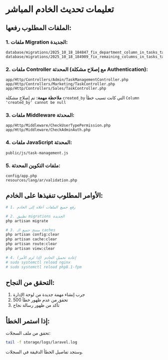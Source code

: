 # تعليمات تحديث الخادم المباشر

## الملفات المطلوب رفعها:

### 1. ملفات Migration الجديدة:
```
database/migrations/2025_10_18_184847_fix_department_column_in_tasks_table.php
database/migrations/2025_10_18_184909_fix_remaining_columns_in_tasks_table.php
```

### 2. ملفات Controller المحدثة (مع إصلاح مشكلة Authentication):
```
app/Http/Controllers/Admin/TaskManagementController.php
app/Http/Controllers/Marketing/TaskController.php
app/Http/Controllers/Sales/TaskController.php
```

**ملاحظة مهمة:** تم إصلاح مشكلة `created_by` التي كانت تسبب خطأ `Column 'created_by' cannot be null`

### 3. ملفات Middleware المحدثة:
```
app/Http/Middleware/CheckUserTypePermission.php
app/Http/Middleware/CheckAdminAuth.php
```

### 4. ملفات JavaScript المحدثة:
```
public/js/task-management.js
```

### 5. ملفات التكوين المحدثة:
```
config/app.php
resources/lang/ar/validation.php
```

## الأوامر المطلوب تنفيذها على الخادم:

```bash
# 1. رفع جميع الملفات أعلاه إلى الخادم

# 2. تطبيق migrations الجديدة
php artisan migrate

# 3. مسح جميع الـ caches
php artisan config:clear
php artisan cache:clear
php artisan route:clear
php artisan view:clear

# 4. إعادة تحميل الخادم (إذا لزم الأمر)
# sudo systemctl reload nginx
# sudo systemctl reload php8.1-fpm
```

## التحقق من النجاح:

1. جرب إنشاء مهمة جديدة من لوحة الإدارة
2. تحقق من عدم ظهور خطأ 500
3. تأكد من ظهور رسالة نجاح

## إذا استمر الخطأ:

تحقق من ملف السجلات:
```bash
tail -f storage/logs/laravel.log
```

وستجد تفاصيل الخطأ الدقيقة في السجلات.
